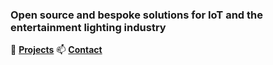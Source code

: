 ### Open source and bespoke solutions for IoT and the entertainment lighting industry 
🔅 **[Projects](https://github.com/gobo-ws/misc/blob/master/projects.md)**
📫 **[Contact](mailto:contact@johan.lighting?subject=johan.lighting%20contact)**
